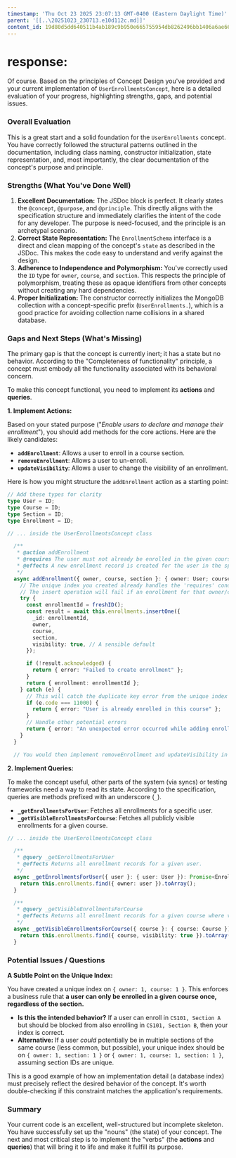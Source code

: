 ```yaml
---
timestamp: 'Thu Oct 23 2025 23:07:13 GMT-0400 (Eastern Daylight Time)'
parent: '[[..\20251023_230713.e10d112c.md]]'
content_id: 19d80d5dd640511b4ab189c9b950e665755954db8262496bb1406a6ae66ae3d1
---
```


# response:

Of course. Based on the principles of Concept Design you've provided and your current implementation of `UserEnrollmentsConcept`, here is a detailed evaluation of your progress, highlighting strengths, gaps, and potential issues.

### Overall Evaluation

This is a great start and a solid foundation for the `UserEnrollments` concept. You have correctly followed the structural patterns outlined in the documentation, including class naming, constructor initialization, state representation, and, most importantly, the clear documentation of the concept's purpose and principle.

### Strengths (What You've Done Well)

1. **Excellent Documentation:** The JSDoc block is perfect. It clearly states the `@concept`, `@purpose`, and `@principle`. This directly aligns with the specification structure and immediately clarifies the intent of the code for any developer. The purpose is need-focused, and the principle is an archetypal scenario.
2. **Correct State Representation:** The `EnrollmentSchema` interface is a direct and clean mapping of the concept's `state` as described in the JSDoc. This makes the code easy to understand and verify against the design.
3. **Adherence to Independence and Polymorphism:** You've correctly used the `ID` type for `owner`, `course`, and `section`. This respects the principle of polymorphism, treating these as opaque identifiers from other concepts without creating any hard dependencies.
4. **Proper Initialization:** The constructor correctly initializes the MongoDB collection with a concept-specific prefix (`UserEnrollments.`), which is a good practice for avoiding collection name collisions in a shared database.

### Gaps and Next Steps (What's Missing)

The primary gap is that the concept is currently inert; it has a state but no behavior. According to the "Completeness of functionality" principle, a concept must embody all the functionality associated with its behavioral concern.

To make this concept functional, you need to implement its **actions** and **queries**.

**1. Implement Actions:**

Based on your stated purpose ("*Enable users to declare and manage their enrollment*"), you should add methods for the core actions. Here are the likely candidates:

* **`addEnrollment`**: Allows a user to enroll in a course section.
* **`removeEnrollment`**: Allows a user to un-enroll.
* **`updateVisibility`**: Allows a user to change the visibility of an enrollment.

Here is how you might structure the `addEnrollment` action as a starting point:

```typescript
// Add these types for clarity
type User = ID;
type Course = ID;
type Section = ID;
type Enrollment = ID;

// ... inside the UserEnrollmentsConcept class

  /**
   * @action addEnrollment
   * @requires The user must not already be enrolled in the given course.
   * @effects A new enrollment record is created for the user in the specified course and section, with visibility defaulting to true.
   */
  async addEnrollment({ owner, course, section }: { owner: User; course: Course; section: Section }): Promise<{ enrollment?: Enrollment; error?: string }> {
    // The unique index you created already handles the 'requires' condition.
    // The insert operation will fail if an enrollment for that owner/course already exists.
    try {
      const enrollmentId = freshID();
      const result = await this.enrollments.insertOne({
        _id: enrollmentId,
        owner,
        course,
        section,
        visibility: true, // A sensible default
      });

      if (!result.acknowledged) {
        return { error: "Failed to create enrollment" };
      }
      return { enrollment: enrollmentId };
    } catch (e) {
      // This will catch the duplicate key error from the unique index
      if (e.code === 11000) {
        return { error: "User is already enrolled in this course" };
      }
      // Handle other potential errors
      return { error: "An unexpected error occurred while adding enrollment" };
    }
  }

  // You would then implement removeEnrollment and updateVisibility in a similar fashion.
```

**2. Implement Queries:**

To make the concept useful, other parts of the system (via syncs) or testing frameworks need a way to read its state. According to the specification, queries are methods prefixed with an underscore (`_`).

* **`_getEnrollmentsForUser`**: Fetches all enrollments for a specific user.
* **`_getVisibleEnrollmentsForCourse`**: Fetches all publicly visible enrollments for a given course.

```typescript
// ... inside the UserEnrollmentsConcept class

  /**
   * @query _getEnrollmentsForUser
   * @effects Returns all enrollment records for a given user.
   */
  async _getEnrollmentsForUser({ user }: { user: User }): Promise<EnrollmentSchema[]> {
    return this.enrollments.find({ owner: user }).toArray();
  }

  /**
   * @query _getVisibleEnrollmentsForCourse
   * @effects Returns all enrollment records for a given course where visibility is true.
   */
  async _getVisibleEnrollmentsForCourse({ course }: { course: Course }): Promise<EnrollmentSchema[]> {
    return this.enrollments.find({ course, visibility: true }).toArray();
  }
```

### Potential Issues / Questions

**A Subtle Point on the Unique Index:**

You have created a unique index on `{ owner: 1, course: 1 }`. This enforces a business rule that **a user can only be enrolled in a given course once, regardless of the section.**

* **Is this the intended behavior?** If a user can enroll in `CS101, Section A` but should be blocked from also enrolling in `CS101, Section B`, then your index is correct.
* **Alternative:** If a user *could* potentially be in multiple sections of the same course (less common, but possible), your unique index should be on `{ owner: 1, section: 1 }` or `{ owner: 1, course: 1, section: 1 }`, assuming section IDs are unique.

This is a good example of how an implementation detail (a database index) must precisely reflect the desired behavior of the concept. It's worth double-checking if this constraint matches the application's requirements.

### Summary

Your current code is an excellent, well-structured but incomplete skeleton. You have successfully set up the "nouns" (the state) of your concept. The next and most critical step is to implement the "verbs" (the **actions** and **queries**) that will bring it to life and make it fulfill its purpose.
